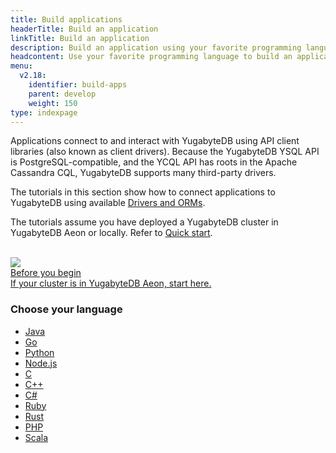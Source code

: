 ```yaml
---
title: Build applications
headerTitle: Build an application
linkTitle: Build an application
description: Build an application using your favorite programming language.
headcontent: Use your favorite programming language to build an application that uses YSQL or YCQL APIs.
menu:
  v2.18:
    identifier: build-apps
    parent: develop
    weight: 150
type: indexpage
---
```


Applications connect to and interact with YugabyteDB using API client libraries (also known as client drivers). Because the YugabyteDB YSQL API is PostgreSQL-compatible, and the YCQL API has roots in the Apache Cassandra CQL, YugabyteDB supports many third-party drivers.

The tutorials in this section show how to connect applications to YugabyteDB using available [Drivers and ORMs](../../drivers-orms/).

The tutorials assume you have deployed a YugabyteDB cluster in YugabyteDB Aeon or locally. Refer to [Quick start](../../quick-start-yugabytedb-managed/).<br><br>

<div class="row">

  <div class="col-12 col-md-12 col-lg-6 col-xl-6">
  <a class="section-link icon-offset" href="cloud-add-ip/">
    <div class="head">
        <img class="icon" src="/images/section_icons/deploy/checklist.png" aria-hidden="true" />
      <div class="title">Before you begin</div>
    </div>
    <div class="body">
      If your cluster is in YugabyteDB Aeon, start here.
    </div>
  </a>
  </div>
</div>

### Choose your language

<ul class="nav yb-pills">

  <li>
    <a href="java/cloud-ysql-yb-jdbc/" class="orange">
      <i class="fa-brands fa-java"></i>
      Java
    </a>
  </li>

  <li>
    <a href="go/cloud-ysql-go/" class="orange">
      <i class="fa-brands fa-golang"></i>
      Go
    </a>
  </li>

  <li>
    <a href="python/cloud-ysql-python/" class="orange">
      <i class="fa-brands fa-python"></i>
      Python
    </a>
  </li>

  <li>
    <a href="nodejs/cloud-ysql-node/" class="orange">
      <i class="fa-brands fa-node-js"></i>
      Node.js
    </a>
  </li>

  <li>
    <a href="c/cloud-ysql-c/" class="orange">
      <i class="icon-c"></i>
      C
    </a>
  </li>

  <li>
    <a href="cpp/cloud-ysql-cpp/" class="orange">
      <i class="icon-cplusplus"></i>
      C++
    </a>
  </li>

  <li>
    <a href="csharp/cloud-ysql-csharp/" class="orange">
      <i class="icon-csharp"></i>
      C#
    </a>
  </li>

  <li>
    <a href="ruby/cloud-ysql-ruby/" class="orange">
      <i class="icon-ruby"></i>
      Ruby
    </a>
  </li>

  <li>
    <a href="rust/cloud-ysql-rust/" class="orange">
      <i class="fa-brands fa-rust"></i>
      Rust
    </a>
  </li>

  <li>
    <a href="php/cloud-ysql-php/" class="orange">
      <i class="fa-brands fa-php"></i>
      PHP
    </a>
  </li>

  <li>
    <a href="scala/ycql/" class="orange">
      <i class="icon-scala"></i>
      Scala
    </a>
  </li>

</ul>

